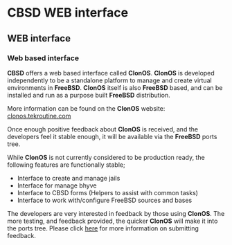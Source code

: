 # CBSD WEB interface

## WEB interface

### Web based interface



**CBSD** offers a web based interface called **ClonOS**. **ClonOS** is developed independently to be a standalone platform to manage and create virtual environments in **FreeBSD**. **ClonOS** itself is also **FreeBSD** based, and can be installed and run as a purpose built **FreeBSD** distribution.

More information can be found on the **ClonOS** website: [clonos.tekroutine.com](https://clonos.tekroutine.com/)

Once enough positive feedback about **ClonOS** is received, and the developers feel it stable enough, it will be available via the **FreeBSD** ports tree.

While **ClonOS** is not currently considered to be production ready, the following features are functionally stable;

  * Interface to create and manage jails
  * Interface for manage bhyve
  * Interface to CBSD forms (Helpers to assist with common tasks)
  * Interface to work with/configure FreeBSD sources and bases

The developers are very interested in feedback by those using **ClonOS**. The more testing, and feedback provided, the quicker **ClonOS** will make it into the ports tree. Please click [here](https://www.bsdstore.ru/en/feedback.html) for more information on submitting feedback.
